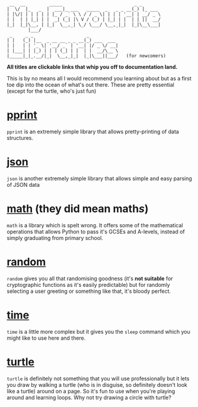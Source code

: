 ```
 __  __         _____                           _ _       
|  \/  |_   _  |  ___|_ ___   _____  _   _ _ __(_) |_ ___ 
| |\/| | | | | | |_ / _` \ \ / / _ \| | | | '__| | __/ _ \
| |  | | |_| | |  _| (_| |\ V / (_) | |_| | |  | | ||  __/
|_|  |_|\__, | |_|  \__,_| \_/ \___/ \__,_|_|  |_|\__\___|
        |___/                                             
 _     _ _                    _           
| |   (_) |__  _ __ __ _ _ __(_) ___  ___ 
| |   | | '_ \| '__/ _` | '__| |/ _ \/ __|
| |___| | |_) | | | (_| | |  | |  __/\__ \
|_____|_|_.__/|_|  \__,_|_|  |_|\___||___/   (for newcomers)
```
**All titles are clickable links that whip you off to documentation land.**  

This is by no means all I would recommend you learning about but as a first toe dip into the ocean of what's out there. These are pretty essential (except for the turtle, who's just fun)
# [pprint](https://docs.python.org/3/library/pprint.html)
`pprint` is an extremely simple library that allows pretty-printing of data structures.  

# [json](https://docs.python.org/3/library/json.html)
`json` is another extremely simple library that allows simple and easy parsing of JSON data

# [math](https://docs.python.org/3/library/math.html) (they did mean math***s***)
`math` is a library which is spelt wrong. It offers some of the mathematical operations that allows Python to pass it's GCSEs and A-levels, instead of simply graduating from primary school.

# [random](https://docs.python.org/3/library/random.html)
`random` gives you all that randomising goodness (it's **not suitable** for cryptographic functions as it's easily predictable) but for randomly selecting a user greeting or something like that, it's bloody perfect.

# [time](https://docs.python.org/3/library/time.html)
`time` is a little more complex but it gives you the `sleep` command which you might like to use here and there.

# [turtle](https://docs.python.org/3/library/turtle.html)
`turtle` is definitely not something that you will use professionally but it lets you draw by walking a turtle (who is in disguise, so definitely doesn't look like a turtle) around on a page. So it's fun to use when you're playing around and learning loops. Why not try drawing a circle with turtle?
